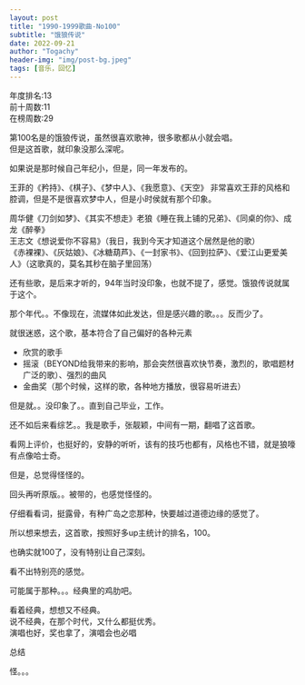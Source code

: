 ```yaml
---
layout: post
title: "1990-1999歌曲-No100"
subtitle: "饿狼传说"
date: 2022-09-21
author: "Togachy"
header-img: "img/post-bg.jpeg"
tags: [音乐，回忆]
---
```


年度排名:13  
前十周数:11  
在榜周数:29  

第100名是的饿狼传说，虽然很喜欢歌神，很多歌都从小就会唱。  
但是这首歌，就印象没那么深呢。

如果说是那时候自己年纪小，但是，同一年发布的。  

王菲的《矜持》、《棋子》、《梦中人》、《我愿意》、《天空》
非常喜欢王菲的风格和腔调，但是不是很喜欢梦中人，但是小时侯就有那个印象。

周华健《刀剑如梦》、《其实不想走》老狼《睡在我上铺的兄弟》、《同桌的你》、成龙《醉拳》  
王志文《想说爱你不容易》（我日，我到今天才知道这个居然是他的歌）  
《赤裸裸》、《灰姑娘》、《冰糖葫芦》、《一封家书》、《回到拉萨》、《爱江山更爱美人》（这歌真的，莫名其秒在脑子里回荡）

还有些歌，是后来才听的，94年当时没印象，也就不提了，感觉。饿狼传说就属于这个。

那个年代。。不像现在，流媒体如此发达，但是感兴趣的歌。。。反而少了。

就很迷惑，这个歌，基本符合了自己偏好的各种元素

* 欣赏的歌手
* 摇滚（BEYOND给我带来的影响，那会突然很喜欢快节奏，激烈的，歌唱题材广泛的歌）、强烈的曲风
* 金曲奖（那个时候，这样的歌，各种地方播放，很容易听进去）

但是就。。没印象了。。直到自己毕业，工作。

还不如后来看综艺。。我是歌手，张靓颖，中间有一期，翻唱了这首歌。

看网上评价，也挺好的，安静的听听，该有的技巧也都有，风格也不错，就是狼嚎有点像哈士奇。

但是，总觉得怪怪的。

回头再听原版。。被带的，也感觉怪怪的。

仔细看看词，挺露骨，有种广岛之恋那种，快要越过道德边缘的感觉了。

所以想来想去，这首歌，按照好多up主统计的排名，100。

也确实就100了，没有特别让自己深刻。

看不出特别亮的感觉。

可能属于那种。。。经典里的鸡肋吧。

看着经典，想想又不经典。  
说不经典，在那个时代，又什么都挺优秀。  
演唱也好，奖也拿了，演唱会也必唱

总结

怪。。。
